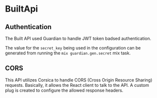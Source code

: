 # BuiltApi

## Authentication

The Built API used Guardian to handle JWT token badsed authentication.

The value for the `secret_key` being used in the configuration can be generated from running the `mix guardian.gen.secret` mix task.

## CORS

This API utilizes Corsica to handle CORS (Cross Origin Resource Sharing) requests. Basically, it allows the React client to talk to the API. A custom plug is created to configure the allowed response headers.
